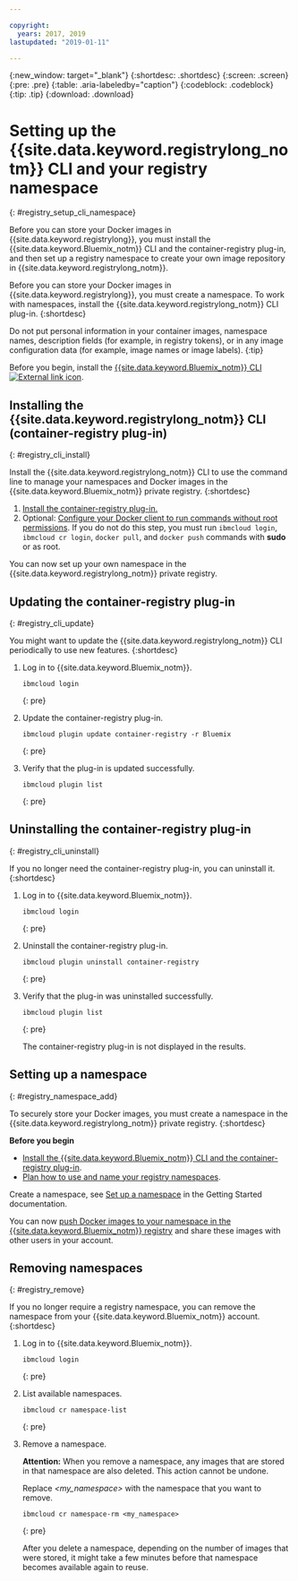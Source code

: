 ```yaml
---

copyright:
  years: 2017, 2019
lastupdated: "2019-01-11"

---
```


{:new_window: target="_blank"}
{:shortdesc: .shortdesc}
{:screen: .screen}
{:pre: .pre}
{:table: .aria-labeledby="caption"}
{:codeblock: .codeblock}
{:tip: .tip}
{:download: .download}

# Setting up the {{site.data.keyword.registrylong_notm}} CLI and your registry namespace
{: #registry_setup_cli_namespace}

Before you can store your Docker images in {{site.data.keyword.registrylong}}, you must install the {{site.data.keyword.Bluemix_notm}} CLI and the container-registry plug-in, and then set up a registry namespace to create your own image repository in {{site.data.keyword.registrylong_notm}}.

Before you can store your Docker images in {{site.data.keyword.registrylong}}, you must create a namespace. To work with namespaces, install the {{site.data.keyword.registrylong_notm}} CLI plug-in.
{:shortdesc}

Do not put personal information in your container images, namespace names, description fields (for example, in registry tokens), or in any image configuration data (for example, image names or image labels).
{:tip}

Before you begin, install the [{{site.data.keyword.Bluemix_notm}} CLI ![External link icon](../../icons/launch-glyph.svg "External link icon")](http://clis.ng.bluemix.net/ui/home.html).

## Installing the {{site.data.keyword.registrylong_notm}} CLI (container-registry plug-in)
{: #registry_cli_install}

Install the {{site.data.keyword.registrylong_notm}} CLI to use the command line to manage your namespaces and Docker images in the {{site.data.keyword.Bluemix_notm}} private registry.
{:shortdesc}

1. [Install the container-registry plug-in.](index.html#registry_cli_install)
2. Optional: [Configure your Docker client to run commands without root permissions](https://docs.docker.com/engine/installation/linux/linux-postinstall). If you do not do this step, you must run `ibmcloud login`, `ibmcloud cr login`, `docker pull`, and `docker push` commands with **sudo** or as root.

You can now set up your own namespace in the {{site.data.keyword.registrylong_notm}} private registry.

## Updating the container-registry plug-in
{: #registry_cli_update}

You might want to update the {{site.data.keyword.registrylong_notm}} CLI periodically to use new features.
{:shortdesc}

1. Log in to {{site.data.keyword.Bluemix_notm}}.

    ```
    ibmcloud login
    ```
    {: pre}

2. Update the container-registry plug-in.

    ```
    ibmcloud plugin update container-registry -r Bluemix
    ```
    {: pre}

3. Verify that the plug-in is updated successfully.

    ```
    ibmcloud plugin list
    ```
     {: pre}

## Uninstalling the container-registry plug-in
{: #registry_cli_uninstall}

If you no longer need the container-registry plug-in, you can uninstall it.
{:shortdesc}

1. Log in to {{site.data.keyword.Bluemix_notm}}.

    ```
    ibmcloud login
    ```
    {: pre}

2. Uninstall the container-registry plug-in.

    ```
    ibmcloud plugin uninstall container-registry
    ```
    {: pre}

3. Verify that the plug-in was uninstalled successfully.

    ```
    ibmcloud plugin list
    ```
    {: pre}

    The container-registry plug-in is not displayed in the results.

## Setting up a namespace
{: #registry_namespace_add}

To securely store your Docker images, you must create a namespace in the {{site.data.keyword.registrylong_notm}} private registry.
{:shortdesc}

**Before you begin**

- [Install the {{site.data.keyword.Bluemix_notm}} CLI and the container-registry plug-in](#registry_cli_install).
- [Plan how to use and name your registry namespaces](registry_overview.html#registry_namespaces).

Create a namespace, see [Set up a namespace](index.html#registry_namespace_add) in the Getting Started documentation.

You can now [push Docker images to your namespace in the {{site.data.keyword.Bluemix_notm}} registry](registry_images_.html#registry_images_pushing) and share these images with other users in your account.

## Removing namespaces
{: #registry_remove}

If you no longer require a registry namespace, you can remove the namespace from your {{site.data.keyword.Bluemix_notm}} account.
{:shortdesc}

1. Log in to {{site.data.keyword.Bluemix_notm}}.

    ```
    ibmcloud login
    ```
    {: pre}

2. List available namespaces.

    ```
    ibmcloud cr namespace-list
    ```
    {: pre}

3. Remove a namespace.

    **Attention:** When you remove a namespace, any images that are stored in that namespace are also deleted. This action cannot be undone.

    Replace _&lt;my_namespace&gt;_ with the namespace that you want to remove.

    ```
    ibmcloud cr namespace-rm <my_namespace>
    ```
    {: pre}

    After you delete a namespace, depending on the number of images that were stored, it might take a few minutes before that namespace becomes available again to reuse.
